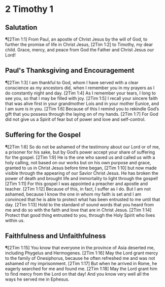 # 2 Timothy 1

## Salutation
¶[2Tim 1:1] From Paul, an apostle of Christ Jesus by the will of God, to further the promise of life in Christ Jesus,
[2Tim 1:2] to Timothy, my dear child. Grace, mercy, and peace from God the Father and Christ Jesus our Lord!

## Paul's Thanksgiving and Encouragement
¶[2Tim 1:3] I am thankful to God, whom I have served with a clear conscience as my ancestors did, when I remember you in my prayers as I do constantly night and day.
[2Tim 1:4] As I remember your tears, I long to see you, so that I may be filled with joy.
[2Tim 1:5] I recall your sincere faith that was alive first in your grandmother Lois and in your mother Eunice, and I am sure is in you.
[2Tim 1:6] Because of this I remind you to rekindle God’s gift that you possess through the laying on of my hands.
[2Tim 1:7] For God did not give us a Spirit of fear but of power and love and self-control.

## Suffering for the Gospel
¶[2Tim 1:8] So do not be ashamed of the testimony about our Lord or of me, a prisoner for his sake, but by God’s power accept your share of suffering for the gospel.
[2Tim 1:9] He is the one who saved us and called us with a holy calling, not based on our works but on his own purpose and grace, granted to us in Christ Jesus before time began,
[2Tim 1:10] but now made visible through the appearing of our Savior Christ Jesus. He has broken the power of death and brought life and immortality to light through the gospel!
[2Tim 1:11] For this gospel I was appointed a preacher and apostle and teacher.
[2Tim 1:12] Because of this, in fact, I suffer as I do. But I am not ashamed, because I know the one in whom my faith is set and I am convinced that he is able to protect what has been entrusted to me until that day.
[2Tim 1:13] Hold to the standard of sound words that you heard from me and do so with the faith and love that are in Christ Jesus.
[2Tim 1:14] Protect that good thing entrusted to you, through the Holy Spirit who lives within us.

## Faithfulness and Unfaithfulness
¶[2Tim 1:15] You know that everyone in the province of Asia deserted me, including Phygelus and Hermogenes.
[2Tim 1:16] May the Lord grant mercy to the family of Onesiphorus, because he often refreshed me and was not ashamed of my imprisonment.
[2Tim 1:17] But when he arrived in Rome, he eagerly searched for me and found me.
[2Tim 1:18] May the Lord grant him to find mercy from the Lord on that day! And you know very well all the ways he served me in Ephesus.

